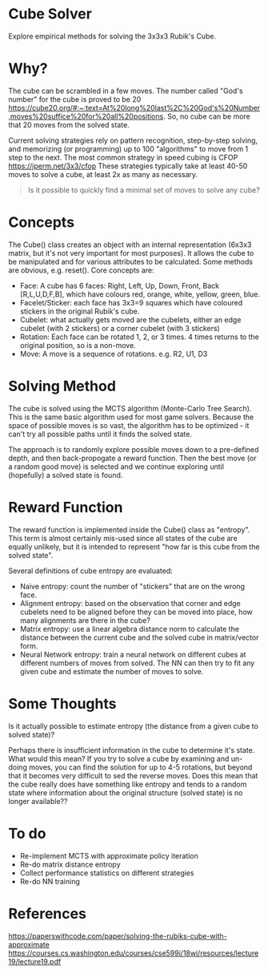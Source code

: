 # Cube Solver
Explore empirical methods for solving the 3x3x3 Rubik's Cube.

# Why?
The cube can be scrambled in a few moves.  The number called "God's number" for the cube is proved to be 20 https://cube20.org/#:~:text=At%20long%20last%2C%20God's%20Number,moves%20suffice%20for%20all%20positions.
So, no cube can be more that 20 moves from the solved state.

Current solving strategies rely on pattern recognition, step-by-step solving, and memorizing (or programming) up to 100 "algorithms" to move from 1 step to the next.  The most common strategy in speed cubing is CFOP https://jperm.net/3x3/cfop
These strategies typically take at least 40-50 moves to solve a cube, at least 2x as many as necessary.

> Is it possible to quickly find a minimal set of moves to solve any cube?
# Concepts
The Cube() class creates an object with an internal representation (6x3x3 matrix, but it's not very important for most purposes).  It allows the cube to be manipulated and for various attributes to be calculated.  Some methods are obvious, e.g. reset().  Core concepts are:
* Face: A cube has 6 faces: Right, Left, Up, Down, Front, Back [R,L,U,D,F,B], which have colours red, orange, white, yellow, green, blue.
* Facelet/Sticker: each face has 3x3=9 squares which have coloured stickers in the original Rubik's cube.
* Cubelet: what actually gets moved are the cubelets, either an edge cubelet (with 2 stickers) or a corner cubelet (with 3 stickers)
* Rotation: Each face can be rotated 1, 2, or 3 times.  4 times returns to the original position, so is a non-move.
* Move: A move is a sequence of rotations.  e.g. R2, U1, D3
# Solving Method
The cube is solved using the MCTS algorithm (Monte-Carlo Tree Search).  This is the same basic algorithm used for most game solvers.
Because the space of possible moves is so vast, the algorithm has to be optimized - it can't try all possible paths until it finds the solved state.

The approach is to randomly explore possible moves down to a pre-defined depth, and then back-propogate a reward function.  Then the best move (or a random good move) is selected and we continue exploring until (hopefully) a solved state is found.
# Reward Function
The reward function is implemented inside the Cube() class as "entropy".  This term is almost certainly mis-used since all states of the cube are equally unlikely, but it is intended to represent "how far is this cube from the solved state".

Several definitions of cube entropy are evaluated:
* Naive entropy: count the number of "stickers" that are on the wrong face.
* Alignment entropy: based on the observation that corner and edge cubelets need to be aligned before they can be moved into place, how many alignments are there in the cube?
* Matrix entropy: use a linear algebra distance norm to calculate the distance between the current cube and the solved cube in matrix/vector form.
* Neural Network entropy: train a neural network on different cubes at different numbers of moves from solved.  The NN can then try to fit any given cube and estimate the number of moves to solve.

# Some Thoughts
Is it actually possible to estimate entropy (the distance from a given cube to solved state)?

Perhaps there is insufficient information in the cube to determine it's state.  What would this mean?  If you try to solve a cube by examining and un-doing moves, you can find the solution for up to 4-5 rotations, but beyond that it becomes very difficult to sed the reverse moves.  Does this mean that the cube really does have something like entropy and tends to a random state where information about the original structure (solved state) is no longer available??

# To do
* Re-implement MCTS with approximate policy iteration
* Re-do matrix distance entropy
* Collect performance statistics on different strategies
* Re-do NN training

# References
https://paperswithcode.com/paper/solving-the-rubiks-cube-with-approximate
https://courses.cs.washington.edu/courses/cse599i/18wi/resources/lecture19/lecture19.pdf
